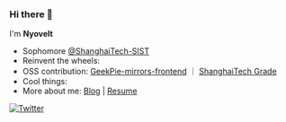 ### Hi there 👋


I'm **Nyovelt**

- Sophomore [@ShanghaiTech-SIST](https://sist.shanghaitech.edu.cn/)
- Reinvent the wheels:
- OSS contribution: [GeekPie-mirrors-frontend](https://github.com/ShanghaitechGeekPie/GeekPie-mirrors-frontend) ｜ [ShanghaiTech Grade](https://grade.geekpie.club)
- Cool things: 
- More about me: [Blog](https://aaaab3n.moe) | [Resume](https://misc.aaaab3n.moe/resume.pdf)
<p>
<a href="https://twitter.com/nyovelt"><img src="https://img.shields.io/twitter/follow/nyovelt?style=social" alt="Twitter"></a>
</p>
